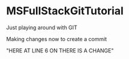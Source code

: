 # MSFullStackGitTutorial
Just playing around with GIT

Making changes now to create a commit

"HERE AT LINE 6 ON THERE IS A CHANGE"
